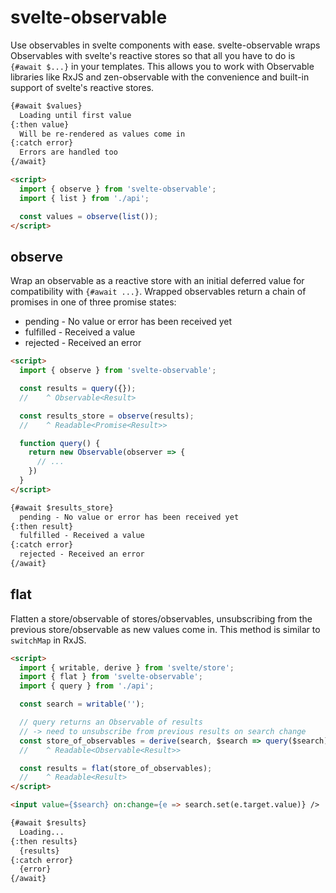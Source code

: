 # svelte-observable

Use observables in svelte components with ease. svelte-observable wraps Observables with svelte's reactive stores so that all you have to do is `{#await $...}` in your templates. This allows you to work with Observable libraries like RxJS and zen-observable with the convenience and built-in support of svelte's reactive stores.

```html
{#await $values}
  Loading until first value
{:then value}
  Will be re-rendered as values come in
{:catch error}
  Errors are handled too
{/await}

<script>
  import { observe } from 'svelte-observable'; 
  import { list } from './api';

  const values = observe(list());
</script>
```

## observe

Wrap an observable as a reactive store with an initial deferred value for compatibility with `{#await ...}`.
Wrapped observables return a chain of promises in one of three promise states:

- pending - No value or error has been received yet
- fulfilled - Received a value
- rejected - Received an error

```html
<script>
  import { observe } from 'svelte-observable';

  const results = query({});
  //    ^ Observable<Result>

  const results_store = observe(results);
  //    ^ Readable<Promise<Result>>

  function query() {
    return new Observable(observer => {
      // ...
    })
  }
</script>

{#await $results_store}
  pending - No value or error has been received yet
{:then result}
  fulfilled - Received a value
{:catch error}
  rejected - Received an error
{/await}
```

## flat

Flatten a store/observable of stores/observables, unsubscribing from the previous store/observable as new values come in. This method is similar to `switchMap` in RxJS.

```html
<script>
  import { writable, derive } from 'svelte/store';
  import { flat } from 'svelte-observable';
  import { query } from './api';

  const search = writable('');

  // query returns an Observable of results
  // -> need to unsubscribe from previous results on search change
  const store_of_observables = derive(search, $search => query($search));
  //    ^ Readable<Observable<Result>>

  const results = flat(store_of_observables);
  //    ^ Readable<Result>
</script>

<input value={$search} on:change={e => search.set(e.target.value)} />

{#await $results}
  Loading...
{:then results}
  {results}
{:catch error}
  {error}
{/await}
```
